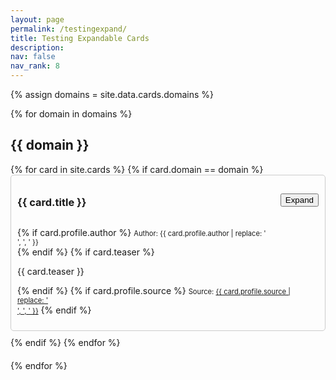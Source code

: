 ```yaml
---
layout: page
permalink: /testingexpand/
title: Testing Expandable Cards
description: 
nav: false
nav_rank: 8
---
```


{% assign domains = site.data.cards.domains %}

{% for domain in domains %}
  <h2>{{ domain }}</h2>
  <div class="card-container">
    {% for card in site.cards %}
      {% if card.domain == domain %}
        <div class="card">
          <div class="card-header">
            <h3 class="card-title">{{ card.title }}</h3>
            <button class="toggle-button">Expand</button>
          </div>
          <div class="card-content">
            <p>
              {% if card.profile.author %}
                <small class="test-muted">Author: {{ card.profile.author | replace: '<br />', ', ' }}</small><br>
              {% endif %}
              {% if card.teaser %}
                <p>{{ card.teaser }}</p>
              {% endif %}
              {% if card.profile.source %}
                <small class="test-muted"><i class="fas fa-link"></i> Source: <a href="{{ card.profile.source }}">{{ card.profile.source | replace: '<br />', ', ' }}</a></small>
              {% endif %}
            </p>
            <!-- Expanded content (replace iframe with Markdown content) -->
            <div class="expanded-content" style="display: none;">
              {{ content }}
            </div>
          </div>
        </div>
      {% endif %}
    {% endfor %}
  </div>
{% endfor %}

<script>
  document.addEventListener('DOMContentLoaded', function() {
    const toggleButtons = document.querySelectorAll('.toggle-button');

    toggleButtons.forEach(button => {
      button.addEventListener('click', () => {
        const content = button.parentElement.nextElementSibling.querySelector('.expanded-content');
        content.classList.toggle('expanded');
        button.textContent = content.classList.contains('expanded') ? 'Collapse' : 'Expand';
      });
    });
  });
</script>

<style>
  .card-container {
    margin-bottom: 20px;
  }

  .card {
    margin-bottom: 10px;
    border: 1px solid #ccc;
    border-radius: 5px;
    padding: 10px;
  }

  .card-header {
    display: flex;
    justify-content: space-between;
    align-items: center;
    margin-bottom: 10px;
  }

  .card-content .test-muted {
    font-size: 0.8em;
    margin-bottom: 5px;
  }

  .expanded-content {
    margin-top: 10px;
  }
</style>
